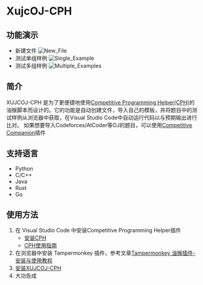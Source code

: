 # XujcOJ-CPH

## 功能演示
+ 新建文件
![New_File](https://cdn.jsdelivr.net/gh/ianchen0713/XUJCOJ-CPH@main/img/New_File.gif)
+ 测试单组样例
![Single_Example](https://cdn.jsdelivr.net/gh/ianchen0713/XUJCOJ-CPH@main/img/Single_Example.gif)
+ 测试多组样例
![Multiple_Examples](https://cdn.jsdelivr.net/gh/ianchen0713/XUJCOJ-CPH@main/img/Multiple_Examples.gif)

## 简介

XUJCOJ-CPH 是为了更便捷地使用[Competitive Programming Helper(CPH)](https://github.com/agrawal-d/cph)的油猴脚本而设计的。它的功能是自动创建文件，导入自己的模板，并将题目中的测试样例从浏览器中获取，在Visual Studio Code中自动运行代码以与预期输出进行比对。
如果想要导入Codeforces/AtCoder等OJ的题目，可以使用[Competitive Companion](https://github.com/jmerle/competitive-companion)插件

## 支持语言

+ Python
+ C/C++
+ Java
+ Rust
+ Go

## 使用方法

1. 在 Visual Studio Code 中安装Competitive Programming Helper插件
    + [安装CPH](https://marketplace.visualstudio.com/items?itemName=DivyanshuAgrawal.competitive-programming-helper)
    + [CPH使用指南](https://github.com/agrawal-d/cph/blob/main/docs/user-guide.md)
2. 在浏览器中安装 Tampermonkey 插件，参考文章[Tampermonkey 油猴插件-安装与使用教程](https://zhuanlan.zhihu.com/p/128453110)
3. [安装XUJCOJ-CPH](https://greasyfork.org/zh-CN/scripts/470822-xujcoj-cph)
4. 大功告成
